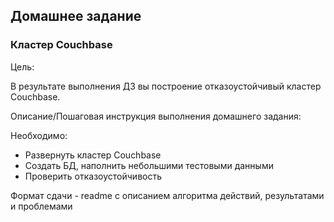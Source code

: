 ## Домашнее задание

### Кластер Couchbase

Цель:

В результате выполнения ДЗ вы построение отказоустойчивый кластер Couchbase.

Описание/Пошаговая инструкция выполнения домашнего задания:

Необходимо:

- Развернуть кластер Couchbase
- Создать БД, наполнить небольшими тестовыми данными
- Проверить отказоустойчивость

Формат сдачи - readme с описанием алгоритма действий, результатами и проблемами

